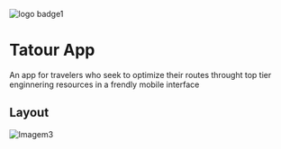 ![logo badge1](https://user-images.githubusercontent.com/68342326/137896964-69697587-73c1-4ce1-abdd-4e9aae8ebf6d.png) 
# Tatour App 

An app for travelers who seek to optimize their routes throught top tier enginnering resources in a frendly mobile interface

## Layout
![Imagem3](https://user-images.githubusercontent.com/68342326/137895012-0849d10d-b1d0-409a-ab5c-5efb0227f550.png)
